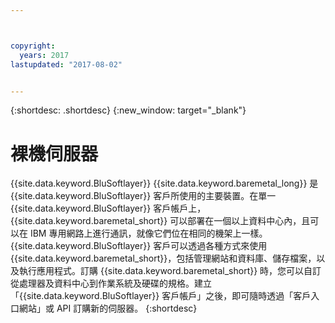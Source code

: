 ```yaml
---



copyright:
  years: 2017
lastupdated: "2017-08-02"


---
```


{:shortdesc: .shortdesc}
{:new_window: target="_blank"}

# 裸機伺服器

{{site.data.keyword.BluSoftlayer}} {{site.data.keyword.baremetal_long}} 是 {{site.data.keyword.BluSoftlayer}} 客戶所使用的主要裝置。在單一 {{site.data.keyword.BluSoftlayer}} 客戶帳戶上，{{site.data.keyword.baremetal_short}} 可以部署在一個以上資料中心內，且可以在 IBM 專用網路上進行通訊，就像它們位在相同的機架上一樣。{{site.data.keyword.BluSoftlayer}} 客戶可以透過各種方式來使用 {{site.data.keyword.baremetal_short}}，包括管理網站和資料庫、儲存檔案，以及執行應用程式。訂購 {{site.data.keyword.baremetal_short}} 時，您可以自訂從處理器及資料中心到作業系統及硬碟的規格。建立「{{site.data.keyword.BluSoftlayer}} 客戶帳戶」之後，即可隨時透過「客戶入口網站」或 API 訂購新的伺服器。
{:shortdesc}
